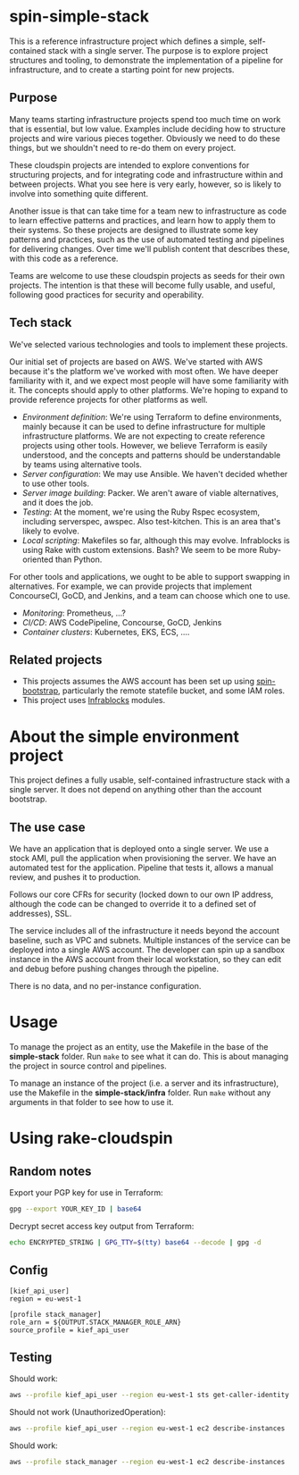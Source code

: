 
# spin-simple-stack

This is a reference infrastructure project which defines a simple, self-contained stack with a single server. The purpose is to explore project structures and tooling, to demonstrate the implementation of a pipeline for infrastructure, and to create a starting point for new projects.


## Purpose

Many teams starting infrastructure projects spend too much time on work that is essential, but low value. Examples include deciding how to structure projects and wire various pieces together. Obviously we need to do these things, but we shouldn't need to re-do them on every project.

These cloudspin projects are intended to explore conventions for structuring projects, and for integrating code and infrastructure within and between projects. What you see here is very early, however, so is likely to involve into something quite different.

Another issue is that can take time for a team new to infrastructure as code to learn effective patterns and practices, and learn how to apply them to their systems. So these projects are designed to illustrate some key patterns and practices, such as the use of automated testing and pipelines for delivering changes. Over time we'll publish content that describes these, with this code as a reference.

Teams are welcome to use these cloudspin projects as seeds for their own projects. The intention is that these will become fully usable, and useful, following good practices for security and operability.


## Tech stack

We've selected various technologies and tools to implement these projects.

Our initial set of projects are based on AWS. We've started with AWS because it's the platform we've worked with most often. We have deeper familiarity with it, and we expect most people will have some familiarity with it. The concepts should apply to other platforms. We're hoping to expand to provide reference projects for other platforms as well.

- *Environment definition*: We're using Terraform to define environments, mainly because it can be used to define infrastructure for multiple infrastructure platforms. We are not expecting to create reference projects using other tools. However, we believe Terraform is easily understood, and the concepts and patterns should be understandable by teams using alternative tools.
- *Server configuration*: We may use Ansible. We haven't decided whether to use other tools.
- *Server image building*: Packer. We aren't aware of viable alternatives, and it does the job.
- *Testing*: At the moment, we're using the Ruby Rspec ecosystem, including serverspec, awspec. Also test-kitchen. This is an area that's likely to evolve.
- *Local scripting*: Makefiles so far, although this may evolve. Infrablocks is using Rake with custom extensions. Bash? We seem to be more Ruby-oriented than Python.

For other tools and applications, we ought to be able to support swapping in alternatives. For example, we can provide projects that implement ConcourseCI, GoCD, and Jenkins, and a team can choose which one to use.

- *Monitoring*: Prometheus, ...?
- *CI/CD*: AWS CodePipeline, Concourse, GoCD, Jenkins
- *Container clusters*: Kubernetes, EKS, ECS, ....


## Related projects

- This projects assumes the AWS account has been set up using [spin-bootstrap](https://github.com/kief/spin-bootstrap), particularly the remote statefile bucket, and some IAM roles.
- This project uses [Infrablocks](https://github.com/infrablocks) modules.


# About the simple environment project

This project defines a fully usable, self-contained infrastructure stack with a single server. It does not depend on anything other than the account bootstrap.

## The use case

We have an application that is deployed onto a single server. We use a stock AMI, pull the application when provisioning the server. We have an automated test for the application. Pipeline that tests it, allows a manual review, and pushes it to production.

Follows our core CFRs for security (locked down to our own IP address, although the code can be changed to override it to a defined set of addresses), SSL.

The service includes all of the infrastructure it needs beyond the account baseline, such as VPC and subnets. Multiple instances of the service can be deployed into a single AWS account. The developer can spin up a sandbox instance in the AWS account from their local workstation, so they can edit and debug before pushing changes through the pipeline.

There is no data, and no per-instance configuration.

# Usage

To manage the project as an entity, use the Makefile in the base of the **simple-stack** folder. Run `make` to see what it can do. This is about managing the project in source control and pipelines.

To manage an instance of the project (i.e. a server and its infrastructure), use the Makefile in the **simple-stack/infra** folder. Run `make` without any arguments in that folder to see how to use it.



# Using rake-cloudspin

## Random notes

Export your PGP key for use in Terraform:

```bash
gpg --export YOUR_KEY_ID | base64
```

Decrypt secret access key output from Terraform:

```bash
echo ENCRYPTED_STRING | GPG_TTY=$(tty) base64 --decode | gpg -d
```

## Config

```
[kief_api_user]
region = eu-west-1

[profile stack_manager]
role_arn = ${OUTPUT.STACK_MANAGER_ROLE_ARN}
source_profile = kief_api_user
```

## Testing

Should work:
```bash
aws --profile kief_api_user --region eu-west-1 sts get-caller-identity
```

Should not work (UnauthorizedOperation):
```bash
aws --profile kief_api_user --region eu-west-1 ec2 describe-instances
```

Should work:
```bash
aws --profile stack_manager --region eu-west-1 ec2 describe-instances
```



